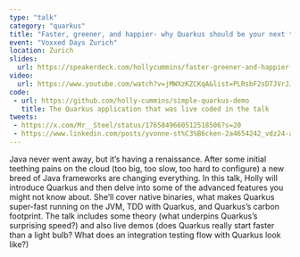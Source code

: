 ```yaml
---
type: "talk"
category: "quarkus"
title: "Faster, greener, and happier- why Quarkus should be your next tech stack"
event: "Voxxed Days Zurich"
location: Zurich
slides:
  url: https://speakerdeck.com/hollycummins/faster-greener-and-happier-why-quarkus-should-be-your-next-tech-stack-4d183c82-b18c-4ea1-a394-15fa07311f49
video:
  url: https://www.youtube.com/watch?v=jMWXzKZCKqA&list=PLRsbF2sD7JVrJJWeSPM7WjYNO42O-aF_o&index=18  
code: 
 - url: https://github.com/holly-cummins/simple-quarkus-demo
   title: The Quarkus application that was live coded in the talk
tweets:
 - https://x.com/Mr__Steel/status/1765849660512518506?s=20
 - https://www.linkedin.com/posts/yvonne-st%C3%B6cken-2a4654242_vdz24-activity-7171788786689789952-QwMl
---
```

Java never went away, but it’s having a renaissance. After some initial teething pains on the cloud (too big, too slow, too hard to configure) a new breed of Java frameworks are changing everything. In this talk, Holly will introduce Quarkus and then delve into some of the advanced features you might not know about. She’ll cover native binaries, what makes Quarkus super-fast running on the JVM, TDD with Quarkus, and Quarkus’s carbon footprint. The talk includes some theory (what underpins Quarkus’s surprising speed?) and also live demos (does Quarkus really start faster than a light bulb? What does an integration testing flow with Quarkus look like?) 